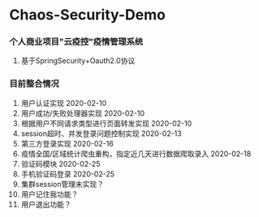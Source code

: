 # Chaos-Security-Demo

### 个人商业项目"云疫控"疫情管理系统

1. 基于SpringSecurity+Oauth2.0协议

### 目前整合情况

1. 用户认证实现 2020-02-10
2. 用户成功/失败处理器实现  2020-02-10
3. 根据用户不同请求类型进行页面转发实现  2020-02-10
4. session超时、并发登录问题控制实现 2020-02-13
5. 第三方登录实现  2020-02-16
6. 疫情全国/区域统计爬虫重构，指定近几天进行数据爬取录入 2020-02-18
7. 验证码模块 2020-02-25
8. 手机验证码登录 2020-02-25
9. 集群session管理未实现？
10. 用户记住我功能？
11. 用户退出功能？